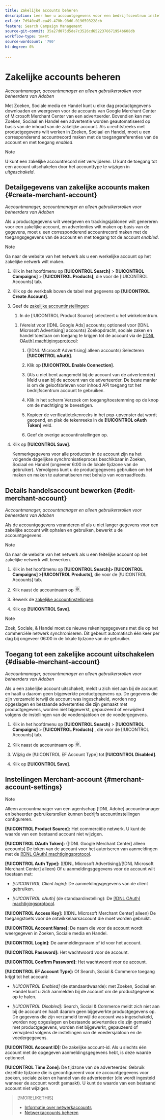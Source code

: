 ```yaml
---
title: Zakelijke accounts beheren
description: Leer hoe u accountgegevens voor een bedrijfscentrum instelt en beheert.
exl-id: 7d940e45-ea49-470b-98d0-0196593228cb
feature: Search Campaign Management
source-git-commit: 35a27d075d5de7c3526cd6522376671954b608db
workflow-type: tm+mt
source-wordcount: '790'
ht-degree: 0%

---
```


# Zakelijke accounts beheren

*Accountmanager, accountmanager en alleen gebruikersrollen voor beheerders van Adoben*

Met Zoeken, Sociale media en Handel kunt u elke dag productgegevens downloaden en weergeven voor de accounts van Google Merchant Center of Microsoft Merchant Center van een adverteerder. Bovendien kan met Zoeken, Sociaal en Handel een advertentie worden geautomatiseerd op basis van de inhoud van de zakelijke account. Als u rechtstreeks met productgegevens wilt werken in Zoeken, Sociaal en Handel, moet u een corresponderend accountrecord maken met de toegangsreferenties van de account en met toegang *enabled*.

>[!NOTE]
>
>U kunt een zakelijke accountrecord niet verwijderen. U kunt de toegang tot een account uitschakelen door het accounttype te wijzigen in *uitgeschakeld*.

## Detailgegevens van zakelijke accounts maken {#create-merchant-account}

*Accountmanager, accountmanager en alleen gebruikersrollen voor beheerders van Adoben*

Als u productgegevens wilt weergeven en trackingsjablonen wilt genereren voor een zakelijke account, en advertenties wilt maken op basis van de gegevens, moet u een corresponderend accountrecord maken met de toegangsgegevens van de account en met toegang tot de account *enabled*.

>[!NOTE]
>
>Ga naar de website van het netwerk als u een werkelijke account op het zakelijke netwerk wilt maken.

1. Klik in het hoofdmenu op **[!UICONTROL Search]** \> **[!UICONTROL Campaigns]** \> **[!UICONTROL Products]**, die voor de [!UICONTROL Accounts] tab.

1. Klik op de werkbalk boven de tabel met gegevens op **[!UICONTROL Create Account]**.

1. Geef de [zakelijke accountinstellingen](#merchant-account-settings):

   1. In de [!UICONTROL Product Source] selecteert u het winkelcentrum.

   <!--

   1. ([!DNL Meta Ads] accounts only) Log in to the [!DNL Meta Ads] account.

   And are there additional steps just for Meta? If so, create a separate procedure for it.
   
   -->

   1. (Vereist voor [!DNL Google Ads] accounts; optioneel voor [!DNL Microsoft Advertising] accounts) Zoekopdracht, sociale zaken en handel toestaan om toegang te krijgen tot de account via de [[!DNL OAuth] machtigingsprotocol](https://oauth.net/2/):

      1. ([!DNL Microsoft Advertising] alleen accounts) Selecteren **[!UICONTROL oAuth]**.

      1. Klik op **[!UICONTROL Enable Connection]**.

      1. (Als u niet bent aangemeld bij de account van de adverteerder) Meld u aan bij de account van de adverteerder. De beste manier is om de geloofsbrieven voor inhoud API toegang tot het bedrijfscentrum account te gebruiken.

      1. Klik in het scherm Verzoek om toegang/toestemming op de knop om de machtiging te bevestigen.

      1. Kopieer de verificatietekenreeks in het pop-upvenster dat wordt geopend, en plak de tekenreeks in de **[!UICONTROL oAuth Token]** veld.

      1. Geef de overige accountinstellingen op.

1. Klik op **[!UICONTROL Save]**.

   Kenmerkgegevens voor alle producten in de account zijn na het volgende dagelijkse synchronisatieproces beschikbaar in Zoeken, Sociaal en Handel (ongeveer 6:00 in de lokale tijdzone van de gebruiker). Vervolgens kunt u de productgegevens gebruiken om het maken en maken te automatiseren met behulp van voorraadfeeds.

## Details handelsaccount bewerken {#edit-merchant-account}

*Accountmanager, accountmanager en alleen gebruikersrollen voor beheerders van Adoben*

Als de accountgegevens veranderen of als u niet langer gegevens voor een zakelijke account wilt ophalen en gebruiken, bewerkt u de accountgegevens.

>[!NOTE]
>
>Ga naar de website van het netwerk als u een feitelijke account op het zakelijke netwerk wilt bewerken.

1. Klik in het hoofdmenu op **[!UICONTROL Search]\> [!UICONTROL Campaigns] \>[!UICONTROL Products]**, die voor de [!UICONTROL Accounts] tab.

1. Klik naast de accountnaam op ![Instellingen weergeven/bewerken](/help/search-social-commerce/assets/settings.png "Instellingen weergeven/bewerken").

1. Bewerk de [zakelijke accountinstellingen](#merchant-account-settings).

1. Klik op **[!UICONTROL Save]**.

>[!NOTE]
>
>Zoek, Sociale, &amp; Handel moet de nieuwe rekeningsgegevens met die op het commerciële netwerk synchroniseren. Dit gebeurt automatisch één keer per dag bij ongeveer 06:00 in de lokale tijdzone van de gebruiker.

## Toegang tot een zakelijke account uitschakelen {#disable-merchant-account}

*Accountmanager, accountmanager en alleen gebruikersrollen voor beheerders van Adoben*

Als u een zakelijke account uitschakelt, meldt u zich niet aan bij de account en haalt u daarom geen bijgewerkte productgegevens op. De gegevens die zijn verzameld terwijl de account was ingeschakeld, worden nog opgeslagen en bestaande advertenties die zijn gemaakt met productgegevens, worden niet bijgewerkt, gepauzeerd of verwijderd volgens de instellingen van de voedersjabloon en de voedergegevens.

1. Klik in het hoofdmenu op **[!UICONTROL Search]** \> **[!UICONTROL Campaigns]** \> **[!UICONTROL Products]** , die voor de [!UICONTROL Accounts] tab.

1. Klik naast de accountnaam op ![Instellingen weergeven/bewerken](/help/search-social-commerce/assets/settings.png "Instellingen weergeven/bewerken").

1. Wijzig de [!UICONTROL EF Account Type] tot **[!UICONTROL Disabled]**.

1. Klik op **[!UICONTROL Save]**.

## Instellingen Merchant-account {#merchant-account-settings}

>[!NOTE]
>
>Alleen accountmanager van een agentschap [!DNL Adobe] accountmanager en beheerder gebruikersrollen kunnen bedrijfs accountinstellingen configureren.

**[!UICONTROL Product Source]:** Het commerciële netwerk. U kunt de waarde van een bestaand account niet wijzigen.

**[!UICONTROL OAuth Token]:** ([!DNL Google Merchant Center] alleen accounts) De token van de account voor het autoriseren van aanmeldingen met de [[!DNL OAuth] machtigingsprotocol](https://oauth.net/2/).

**[!UICONTROL Auth Type]:** ([!DNL Microsoft Advertising]/[!DNL Microsoft Merchant Center] alleen) Of u aanmeldingsgegevens voor de account wilt toestaan met:

* *[!UICONTROL Client login]:* De aanmeldingsgegevens van de client gebruiken.

* *[!UICONTROL oAuth]* (de standaardinstelling): De [[!DNL OAuth] machtigingsprotocol](https://oauth.net/2/).

**[!UICONTROL Access Key]:** ([!DNL Microsoft Merchant Center] alleen) De toegangstoets voor de ontwikkelaarsaccount die moet worden gebruikt.

**[!UICONTROL Account Name]:** De naam die voor de account wordt weergegeven in Zoeken, Sociale media en Handel.

**[!UICONTROL Login]:** De aanmeldingsnaam of id voor het account.

**[!UICONTROL Password]:** Het wachtwoord voor de account.

**[!UICONTROL Confirm Password]:** Het wachtwoord voor de account.

**[!UICONTROL EF Account Type]:** Of Search, Social &amp; Commerce toegang krijgt tot het account:

* *[!UICONTROL Enabled]* (de standaardwaarde): met Zoeken, Sociaal en Handel kunt u zich aanmelden bij de account om de productgegevens op te halen.

* *[!UICONTROL Disabled]:* Search, Social &amp; Commerce meldt zich niet aan bij de account en haalt daarom geen bijgewerkte productgegevens op. De gegevens die zijn verzameld terwijl de account was ingeschakeld, worden nog opgeslagen en bestaande advertenties die zijn gemaakt met productgegevens, worden niet bijgewerkt, gepauzeerd of verwijderd volgens de instellingen van de voedersjabloon en de voedergegevens.

**[!UICONTROL Account ID]:** De zakelijke account-id. Als u slechts één account met de opgegeven aanmeldingsgegevens hebt, is deze waarde optioneel.

**[!UICONTROL Time Zone]:** De tijdzone van de adverteerder. Gebruik dezelfde tijdzone die is geconfigureerd voor de accountgegevens voor zoeken, sociale zaken en handel van de adverteerder (die wordt ingesteld wanneer de account wordt gemaakt). U kunt de waarde van een bestaand account niet wijzigen.

>[!MORELIKETHIS]
>
>* [Informatie over netwerkaccounts](ad-network-account-about.md)
>* [Netwerkaccounts beheren](ad-network-account-manage.md)
